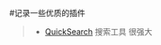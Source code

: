 #记录一些优质的插件

> - [QuickSearch](https://docs.unity3d.com/Packages/com.unity.quicksearch@1.5/manual/index.html) 
> 搜索工具 很强大 